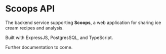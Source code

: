# Scoops API

The backend service supporting **Scoops**, a web application for sharing
ice cream recipes and analysis.

Built with ExpressJS, PostgresSQL, and TypeScript.

Further documentation to come.
